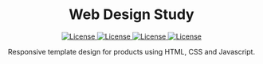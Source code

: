 <div align="center">
  <h1>Web Design Study</h1>
  <p>
      <a href="https://opensource.org/licenses/MIT">
          <img alt="License" src="https://img.shields.io/badge/License-MIT-yellow.svg">
      </a>
      <a href="#">
          <img alt="License" src="https://img.shields.io/github/languages/count/magdacastro/web_design_study">
      </a>
      <a href="#">
          <img alt="License" src="https://img.shields.io/github/last-commit/magdacastro/web_design_study">
      </a>
      <a href="#">
          <img alt="License" src="https://img.shields.io/github/followers/magdacastro?style=social">
      </a>
  </p>

  <p>Responsive template design for products using HTML, CSS and Javascript.</p>
</div>